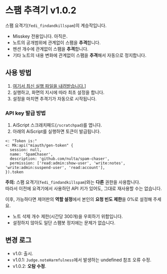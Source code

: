 # 스팸 추격기 v1.0.2
스팸 요격기(`fedi_findandkillspam`)의 계승작입니다.

- Misskey 전용입니다. 아직은.
- 노트의 공개범위에 관계없이 스팸을 **추격**합니다.
- 멘션 개수에 관계없이 스팸을 **추격**합니다.
- 기타 노트의 내용 변화에 관계없이 스팸을 **추격**해서 자동으로 정지합니다.

## 사용 방법
1. [여기서 최신 실행 파일을 내려받습니다.](https://github.com/nulta/spam-chaser/releases)]
2. 실행하고, 화면의 지시에 따라 최초 설정을 합니다.
3. 설정을 마치면 추격기가 자동으로 시작됩니다.

### API key 발급 방법
1. AiScript 스크래치패드(`/scratchpad`)를 엽니다.
2. 아래의 AiScript를 실행하면 토큰이 발급됩니다. 
```
<: "Token is:"
<: Mk:api("miauth/gen-token" {
  session: null,
  name: 'SpamChaser',
  description: 'github.com/nulta/spam-chaser',
  permission: ['read:admin:show-user', 'write:notes', 'write:admin:suspend-user', 'read:account'],
}).token
```

**주의:** 스팸 요격기(`fedi_findandkillspam`)와는 **다른** 권한을 사용합니다.\
따라서 이전에 요격기에서 사용하던 API 키가 있어도, 그대로 재사용할 수는 없습니다.

이후, 가능하다면 제어판의 **역할 설정**에서 본인의 **요청 빈도 제한**을 0%로 설정해 주세요.
- 노트 삭제 개수 제한(시간당 300개)을 우회하기 위함입니다.
- 설정하지 않아도 일단 스팸봇 정지에는 문제가 없습니다.

## 변경 로그
- v1.0: 출시.
- v1.0.1: `Judge.noteHarmfulness`에서 발생하는 undefined 참조 오류 수정.
- v1.0.2: **오탐 수정**.
